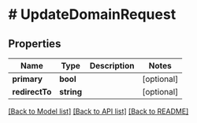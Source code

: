 # # UpdateDomainRequest

## Properties

Name | Type | Description | Notes
------------ | ------------- | ------------- | -------------
**primary** | **bool** |  | [optional]
**redirectTo** | **string** |  | [optional]

[[Back to Model list]](../../README.md#models) [[Back to API list]](../../README.md#endpoints) [[Back to README]](../../README.md)
